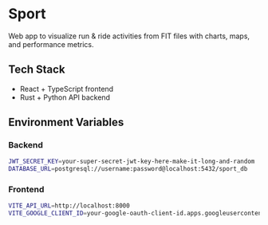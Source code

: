# Sport

Web app to visualize run & ride activities from FIT files with charts, maps, and performance metrics.

## Tech Stack

- React + TypeScript frontend
- Rust + Python API backend

## Environment Variables

### Backend
```bash
JWT_SECRET_KEY=your-super-secret-jwt-key-here-make-it-long-and-random
DATABASE_URL=postgresql://username:password@localhost:5432/sport_db
```

### Frontend
```bash
VITE_API_URL=http://localhost:8000
VITE_GOOGLE_CLIENT_ID=your-google-oauth-client-id.apps.googleusercontent.com
```
